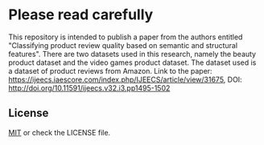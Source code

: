 # Please read carefully

This repository is intended to publish a paper from the authors entitled "Classifying product review quality based on semantic and structural features". There are two datasets used in this research, namely the beauty product dataset and the video games product dataset. The dataset used is a dataset of product reviews from Amazon. Link to the paper: https://ijeecs.iaescore.com/index.php/IJEECS/article/view/31675, DOI: http://doi.org/10.11591/ijeecs.v32.i3.pp1495-1502

## License

[MIT](https://choosealicense.com/licenses/mit/) or check the LICENSE file.
